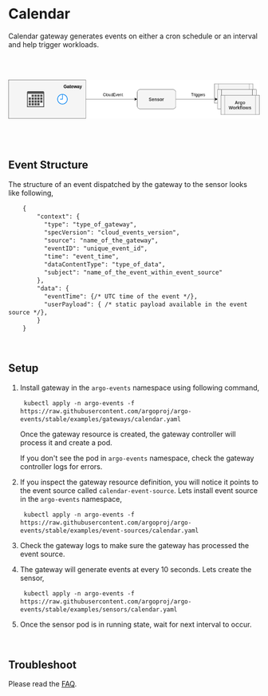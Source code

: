 # Calendar

Calendar gateway generates events on either a cron schedule or an interval and help trigger workloads.

 
<br/>
<br/>

<p align="center">
  <img src="https://github.com/argoproj/argo-events/blob/master/docs/assets/calendar-setup.png?raw=true" alt="Calendar Setup"/>
</p>

<br/>
<br/>

## Event Structure
The structure of an event dispatched by the gateway to the sensor looks like following,

        {
            "context": {
              "type": "type_of_gateway",
              "specVersion": "cloud_events_version",
              "source": "name_of_the_gateway",
              "eventID": "unique_event_id",
              "time": "event_time",
              "dataContentType": "type_of_data",
              "subject": "name_of_the_event_within_event_source"
            },
            "data": {
              "eventTime": {/* UTC time of the event */},
              "userPayload": { /* static payload available in the event source */},
            }
        }

<br/>

## Setup

1. Install gateway in the `argo-events` namespace using following command,

        kubectl apply -n argo-events -f https://raw.githubusercontent.com/argoproj/argo-events/stable/examples/gateways/calendar.yaml

   Once the gateway resource is created, the gateway controller will process it and create a pod.
   
   If you don't see the pod in `argo-events` namespace, check the gateway controller logs
   for errors.

2. If you inspect the gateway resource definition, you will notice it points to the event source called
   `calendar-event-source`. Lets install event source in the `argo-events` namespace,

        kubectl apply -n argo-events -f https://raw.githubusercontent.com/argoproj/argo-events/stable/examples/event-sources/calendar.yaml
   
3. Check the gateway logs to make sure the gateway has processed the event source.

4. The gateway will generate events at every 10 seconds. Lets create the sensor,
    
        kubectl apply -n argo-events -f https://raw.githubusercontent.com/argoproj/argo-events/stable/examples/sensors/calendar.yaml   

5. Once the sensor pod is in running state, wait for next interval to occur.

<br/>

## Troubleshoot
Please read the [FAQ](https://argoproj.github.io/argo-events/faq/).
